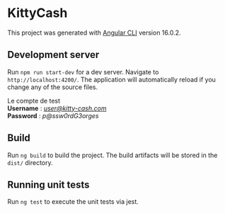 # KittyCash

This project was generated with [Angular CLI](https://github.com/angular/angular-cli) version 16.0.2.

## Development server

Run `npm run start-dev` for a dev server. Navigate to `http://localhost:4200/`. The application will automatically reload if you change any of the source files.

Le compte de test  
**Username** : *user@kitty-cash.com*  
**Password** : *p@ssw0rdG3orges*

## Build

Run `ng build` to build the project. The build artifacts will be stored in the `dist/` directory.

## Running unit tests

Run `ng test` to execute the unit tests via jest.
